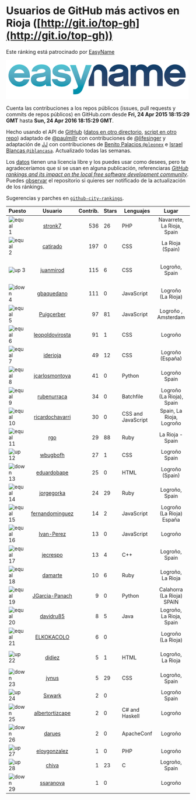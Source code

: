 
# Usuarios de GitHub más activos en Rioja ([http://git.io/top-gh](http://git.io/top-gh))



Este ránking está patrocinado por [EasyName](https://www.easyname.com/es)

<a href='https://www.easyname.com/es'><img src='https://raw.githubusercontent.com/JJ/top-github-users-data/master/img/easyname_500px.png' alt='logo patrocinador'></a>


  Cuenta las contribuciones a los repos públicos (issues, pull requests y commits de repos públicos) en GitHub.com desde  **Fri, 24 Apr 2015 18:15:29 GMT** hasta **Sun, 24 Apr 2016 18:15:29 GMT**.

  Hecho usando el API de [GitHub](http://github.com) ([datos en otro directorio](https://github.com/JJ/top-github-users-data/tree/master/data), [script en otro repo](https://github.com/JJ/github-city-rankings/blob/master/get-city.coffee)) adaptado de [@paulmillr](https://github.com/paulmillr) con contribuciones de [@lifesinger](https://github.com/lifesinger) y adaptación de [JJ](http://jj.github.io) con contribuciones de [Benito Palacios `@pleonex`](http://github.com/pleonex) e [Israel Blancas `@iblancasa`](https://github.com/iblancasa). Actualizado todas las semanas.

  Los [datos](https://github.com/JJ/top-github-users-data/tree/master/data) tienen una licencia libre y los puedes usar como desees, pero te agradeceríamos que si se usan en alguna publicación, referenciaras [*GitHub rankings and its impact on the local free software development community*](https://thewinnower.com/papers/github-rankings-and-its-impact-on-the-local-free-software-development-community). Puedes [observar](https://github.com/JJ/top-github-users-data/subscription) el repositorio si quieres ser notificado de la actualización de los ránkings.

  Sugerencias y parches en [`github-city-rankings`](http://github.com/JJ/github-city-rankings).


| Puesto   |  Usuario  |Contrib.| Stars | Lenguajes   |      Lugar      |  Avatar  |
|----------|:---------:|-------:|-------|-------------|:---------------:|----------|
|![equal](https://raw.githubusercontent.com/JJ/github-city-rankings/master/img/equal.gif) 1 | [stronk7](https://github.com/stronk7) | 536 | 26 | PHP | Navarrete, La Rioja, Spain | <img src='https://avatars0.githubusercontent.com/u/167147?v=3&s=64' width="64" title='Eloy Lafuente (stronk7)'> |
|![equal](https://raw.githubusercontent.com/JJ/github-city-rankings/master/img/equal.gif) 2 | [catirado](https://github.com/catirado) | 197 | 0 | CSS | La Rioja (Spain) | <img src='https://avatars1.githubusercontent.com/u/354151?v=3&s=64' width="64" title='Carlos Tirado'> |
|![up](https://raw.githubusercontent.com/JJ/github-city-rankings/master/img/up.gif) 3 | [juanmirod](https://github.com/juanmirod) | 115 | 6 | CSS | Logroño, Spain | <img src='https://avatars1.githubusercontent.com/u/3714422?v=3&s=64' width="64" title='Juan Miguel Rodriguez Ceron'> |
|![down](https://raw.githubusercontent.com/JJ/github-city-rankings/master/img/down.gif) 4 | [gbaquedano](https://github.com/gbaquedano) | 111 | 0 | JavaScript | Logroño (La Rioja) | <img src='https://avatars3.githubusercontent.com/u/11883755?v=3&s=64' width="64" title='Gabriel'> |
|![equal](https://raw.githubusercontent.com/JJ/github-city-rankings/master/img/equal.gif) 5 | [Puigcerber](https://github.com/Puigcerber) | 97 | 81 | JavaScript | Logroño , Amsterdam | <img src='https://avatars1.githubusercontent.com/u/866808?v=3&s=64' width="64" title='Pablo Villoslada'> |
|![equal](https://raw.githubusercontent.com/JJ/github-city-rankings/master/img/equal.gif) 6 | [leopoldovirosta](https://github.com/leopoldovirosta) | 91 | 1 | CSS | Logroño | <img src='https://avatars2.githubusercontent.com/u/16130491?v=3&s=64' width="64" title='Leopoldo Virosta Ruiz'> |
|![equal](https://raw.githubusercontent.com/JJ/github-city-rankings/master/img/equal.gif) 7 | [iderioja](https://github.com/iderioja) | 49 | 12 | CSS | Logroño (España) | <img src='https://avatars0.githubusercontent.com/u/5090808?v=3&s=64' width="64" title='iderioja'> |
|![equal](https://raw.githubusercontent.com/JJ/github-city-rankings/master/img/equal.gif) 8 | [jcarlosmontoya](https://github.com/jcarlosmontoya) | 41 | 0 | Python | Logroño Spain | <img src='https://avatars2.githubusercontent.com/u/7680456?v=3&s=64' width="64" title='Juan Carlos Montoya'> |
|![equal](https://raw.githubusercontent.com/JJ/github-city-rankings/master/img/equal.gif) 9 | [rubenurraca](https://github.com/rubenurraca) | 34 | 0 | Batchfile | Logroño (La Rioja), Spain | <img src='https://avatars2.githubusercontent.com/u/8905266?v=3&s=64' width="64" title='Ruben Urraca'> |
|![equal](https://raw.githubusercontent.com/JJ/github-city-rankings/master/img/equal.gif) 10 | [ricardochavarri](https://github.com/ricardochavarri) | 30 | 0 | CSS and JavaScript | Spain, La Rioja, Logroño | <img src='https://avatars2.githubusercontent.com/u/7160876?v=3&s=64' width="64" title='Ricardo Chávarri'> |
|![equal](https://raw.githubusercontent.com/JJ/github-city-rankings/master/img/equal.gif) 11 | [rgo](https://github.com/rgo) | 29 | 88 | Ruby | La Rioja - Spain | <img src='https://avatars2.githubusercontent.com/u/47124?v=3&s=64' width="64" title='Rafa García'> |
|![up](https://raw.githubusercontent.com/JJ/github-city-rankings/master/img/up.gif) 12 | [wbugbofh](https://github.com/wbugbofh) | 27 | 1 | CSS | Logroño Spain | <img src='https://avatars1.githubusercontent.com/u/4250161?v=3&s=64' width="64" title='Mario'> |
|![down](https://raw.githubusercontent.com/JJ/github-city-rankings/master/img/down.gif) 13 | [eduardobape](https://github.com/eduardobape) | 25 | 0 | HTML | Logroño (Spain) | <img src='https://avatars0.githubusercontent.com/u/3110718?v=3&s=64' width="64" title='Eduardo Basalo Peña'> |
|![equal](https://raw.githubusercontent.com/JJ/github-city-rankings/master/img/equal.gif) 14 | [jorgegorka](https://github.com/jorgegorka) | 24 | 29 | Ruby | Logroño, Spain | <img src='https://avatars0.githubusercontent.com/u/9585?v=3&s=64' width="64" title='Jorge Alvarez'> |
|![equal](https://raw.githubusercontent.com/JJ/github-city-rankings/master/img/equal.gif) 15 | [fernandominguez](https://github.com/fernandominguez) | 14 | 2 | JavaScript | Logroño (La Rioja) España | <img src='https://avatars1.githubusercontent.com/u/1650065?v=3&s=64' width="64" title='Fernando Domínguez'> |
|![equal](https://raw.githubusercontent.com/JJ/github-city-rankings/master/img/equal.gif) 16 | [Ivan-Perez](https://github.com/Ivan-Perez) | 13 | 0 | JavaScript | Logroño | <img src='https://avatars0.githubusercontent.com/u/3533970?v=3&s=64' width="64" title=''> |
|![equal](https://raw.githubusercontent.com/JJ/github-city-rankings/master/img/equal.gif) 17 | [jecrespo](https://github.com/jecrespo) | 13 | 4 | C++ | Logroño, Spain | <img src='https://avatars1.githubusercontent.com/u/1539718?v=3&s=64' width="64" title='Enrique Crespo'> |
|![equal](https://raw.githubusercontent.com/JJ/github-city-rankings/master/img/equal.gif) 18 | [damarte](https://github.com/damarte) | 10 | 6 | Ruby | Logroño, La Rioja | <img src='https://avatars1.githubusercontent.com/u/4304282?v=3&s=64' width="64" title='David'> |
|![equal](https://raw.githubusercontent.com/JJ/github-city-rankings/master/img/equal.gif) 19 | [JGarcia-Panach](https://github.com/JGarcia-Panach) | 9 | 0 | Python | Calahorra (La Rioja) SPAIN | <img src='https://avatars3.githubusercontent.com/u/13234598?v=3&s=64' width="64" title='Javier García-Panach'> |
|![equal](https://raw.githubusercontent.com/JJ/github-city-rankings/master/img/equal.gif) 20 | [davidru85](https://github.com/davidru85) | 8 | 5 | Java | Logroño, La Rioja, Spain | <img src='https://avatars1.githubusercontent.com/u/472324?v=3&s=64' width="64" title='David Ruiz'> |
|![equal](https://raw.githubusercontent.com/JJ/github-city-rankings/master/img/equal.gif) 21 | [ELKOKACOLO](https://github.com/ELKOKACOLO) | 6 | 0 |  | Logroño (La Rioja) | <img src='https://avatars2.githubusercontent.com/u/6717746?v=3&s=64' width="64" title='Álvaro García León'> |
|![up](https://raw.githubusercontent.com/JJ/github-city-rankings/master/img/up.gif) 22 | [didiez](https://github.com/didiez) | 5 | 1 | HTML | Logroño, La Rioja | <img src='https://avatars3.githubusercontent.com/u/632860?v=3&s=64' width="64" title='Diego Díez Ricondo'> |
|![down](https://raw.githubusercontent.com/JJ/github-city-rankings/master/img/down.gif) 23 | [jynus](https://github.com/jynus) | 5 | 29 | CSS | Logroño, Spain | <img src='https://avatars2.githubusercontent.com/u/8576860?v=3&s=64' width="64" title='Jaime Crespo'> |
|![up](https://raw.githubusercontent.com/JJ/github-city-rankings/master/img/up.gif) 24 | [Sxwark](https://github.com/Sxwark) | 2 | 0 |  | Logroño Spain | <img src='https://avatars0.githubusercontent.com/u/1994503?v=3&s=64' width="64" title='Endika'> |
|![down](https://raw.githubusercontent.com/JJ/github-city-rankings/master/img/down.gif) 25 | [albertortizcape](https://github.com/albertortizcape) | 2 | 0 | C# and Haskell | Logroño | <img src='https://avatars2.githubusercontent.com/u/3315106?v=3&s=64' width="64" title='Alberto Ortiz Capellán'> |
|![down](https://raw.githubusercontent.com/JJ/github-city-rankings/master/img/down.gif) 26 | [darues](https://github.com/darues) | 2 | 0 | ApacheConf | Logroño | <img src='https://avatars2.githubusercontent.com/u/14011064?v=3&s=64' width="64" title='David'> |
|![up](https://raw.githubusercontent.com/JJ/github-city-rankings/master/img/up.gif) 27 | [eloygonzalez](https://github.com/eloygonzalez) | 1 | 0 | PHP | Logroño | <img src='https://avatars0.githubusercontent.com/u/2337112?v=3&s=64' width="64" title='Eloy'> |
|![up](https://raw.githubusercontent.com/JJ/github-city-rankings/master/img/up.gif) 28 | [chiva](https://github.com/chiva) | 1 | 23 | C | Logroño, Spain | <img src='https://avatars2.githubusercontent.com/u/305333?v=3&s=64' width="64" title='Santiago Reig'> |
|![down](https://raw.githubusercontent.com/JJ/github-city-rankings/master/img/down.gif) 29 | [ssaranova](https://github.com/ssaranova) | 1 | 0 |  | Logroño | <img src='https://avatars2.githubusercontent.com/u/8234666?v=3&s=64' width="64" title='Saul Saranova'> |
